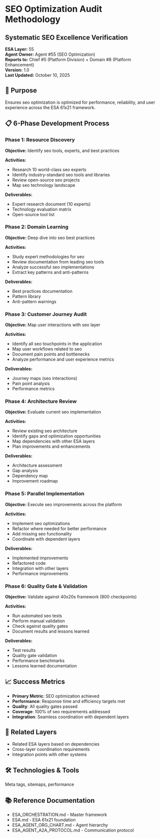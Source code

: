 # SEO Optimization Audit Methodology
## Systematic SEO Excellence Verification

**ESA Layer:** 55  
**Agent Owner:** Agent #55 (SEO Optimization)  
**Reports to:** Chief #5 (Platform Division) + Domain #8 (Platform Enhancement)  
**Version:** 1.0  
**Last Updated:** October 10, 2025

## 🎯 Purpose
Ensures seo optimization is optimized for performance, reliability, and user experience across the ESA 61x21 framework.

## 📋 6-Phase Development Process

### Phase 1: Resource Discovery
**Objective:** Identify seo tools, experts, and best practices

**Activities:**
- Research 10 world-class seo experts
- Identify industry-standard seo tools and libraries
- Review open-source seo projects
- Map seo technology landscape

**Deliverables:**
- Expert research document (10 experts)
- Technology evaluation matrix
- Open-source tool list

### Phase 2: Domain Learning
**Objective:** Deep dive into seo best practices

**Activities:**
- Study expert methodologies for seo
- Review documentation from leading seo tools
- Analyze successful seo implementations
- Extract key patterns and anti-patterns

**Deliverables:**
- Best practices documentation
- Pattern library
- Anti-pattern warnings

### Phase 3: Customer Journey Audit
**Objective:** Map user interactions with seo layer

**Activities:**
- Identify all seo touchpoints in the application
- Map user workflows related to seo
- Document pain points and bottlenecks
- Analyze performance and user experience metrics

**Deliverables:**
- Journey maps (seo interactions)
- Pain point analysis
- Performance metrics

### Phase 4: Architecture Review
**Objective:** Evaluate current seo implementation

**Activities:**
- Review existing seo architecture
- Identify gaps and optimization opportunities
- Map dependencies with other ESA layers
- Plan improvements and enhancements

**Deliverables:**
- Architecture assessment
- Gap analysis
- Dependency map
- Improvement roadmap

### Phase 5: Parallel Implementation
**Objective:** Execute seo improvements across the platform

**Activities:**
- Implement seo optimizations
- Refactor where needed for better performance
- Add missing seo functionality
- Coordinate with dependent layers

**Deliverables:**
- Implemented improvements
- Refactored code
- Integration with other layers
- Performance improvements

### Phase 6: Quality Gate & Validation
**Objective:** Validate against 40x20s framework (800 checkpoints)

**Activities:**
- Run automated seo tests
- Perform manual validation
- Check against quality gates
- Document results and lessons learned

**Deliverables:**
- Test results
- Quality gate validation
- Performance benchmarks
- Lessons learned documentation

## 📈 Success Metrics
- **Primary Metric**: SEO optimization achieved
- **Performance**: Response time and efficiency targets met
- **Quality**: All quality gates passed
- **Coverage**: 100% of seo requirements addressed
- **Integration**: Seamless coordination with dependent layers

## 🔗 Related Layers
- Related ESA layers based on dependencies
- Cross-layer coordination requirements
- Integration points with other systems

## 🛠️ Technologies & Tools
Meta tags, sitemaps, performance

## 📚 Reference Documentation
- ESA_ORCHESTRATION.md - Master framework
- ESA.md - ESA 61x21 foundation
- ESA_AGENT_ORG_CHART.md - Agent hierarchy
- ESA_AGENT_A2A_PROTOCOL.md - Communication protocol
